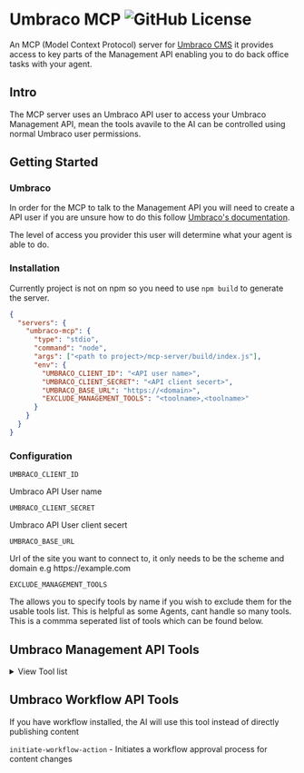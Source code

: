 # Umbraco MCP ![GitHub License](https://img.shields.io/github/license/matthew-wise/umbraco-mcp?style=plastic&link=https%3A%2F%2Fgithub.com%2FMatthew-Wise%2Fumbraco-mcp%3Ftab%3DMIT-1-ov-file%23readme)

An MCP (Model Context Protocol) server for [Umbraco CMS](https://umbraco.com/)
it provides access to key parts of the Management API enabling you to do back office tasks with your agent.

## Intro

The MCP server uses an Umbraco API user to access your Umbraco Management API, mean the tools avavile to the AI can be controlled using normal Umbraco user permissions.

## Getting Started

### Umbraco

In order for the MCP to talk to the Management API you will need to create a API user
if you are unsure how to do this follow [Umbraco's documentation](https://docs.umbraco.com/umbraco-cms/fundamentals/data/users/api-users).

The level of access you provider this user will determine what your agent is able to do.

### Installation

Currently project is not on npm so you need to use `npm build` to generate the server.



```json
{
  "servers": {
    "umbraco-mcp": {
      "type": "stdio",
      "command": "node",
      "args": ["<path to project>/mcp-server/build/index.js"],
      "env": {
        "UMBRACO_CLIENT_ID": "<API user name>",
        "UMBRACO_CLIENT_SECRET": "<API client secert>",
        "UMBRACO_BASE_URL": "https://<domain>",
        "EXCLUDE_MANAGEMENT_TOOLS": "<toolname>,<toolname>"
      }
    }
  }
}
```

### Configuration

`UMBRACO_CLIENT_ID`

Umbraco API User name

`UMBRACO_CLIENT_SECRET` 

Umbraco API User client secert

`UMBRACO_BASE_URL`

Url of the site you want to connect to, it only needs to be the scheme and domain e.g https://<nolink/>example.com

`EXCLUDE_MANAGEMENT_TOOLS`

The allows you to specify tools by name if you wish to exclude them for the usable tools list. This is helpful as some Agents, cant handle so many tools. This is a commma seperated list of tools which can be found below.



##  Umbraco Management API Tools
<details>
<summary> View Tool list</summary>
<br>

<details>
<summary>Culture</summary>
<br>

`get-culture` - gets all cultures avaliable to Umbraco
</details>

<details>
<summary>Data Type</summary>
<br>

`get-data-type-search` - Search for data types
`get-data-type` - Get a specific data type by ID  
`get-data-type-references` - Get references to a data type  
`is-used-data-type` - Check if a data type is in use  
`get-data-type-root` - Get root level data types  
`get-data-type-children` - Get child data types  
`get-data-type-ancestors` - Get ancestor data types  
`get-all-data-types` - Get all data types  
`delete-data-type` - Delete a data type  
`create-data-type` - Create a new data type  
`update-data-type` - Update an existing data type  
`copy-data-type` - Copy a data type  
`move-data-type` - Move a data type to a different location  
`create-data-type-folder` - Create a folder for organizing data types  
`delete-data-type-folder` - Delete a data type folder  
`get-data-type-folder` - Get information about a data type folder  
`update-data-type-folder` - Update a data type folder details
</details>

<details>
<summary>Dictionary</summary>
<br>

`get-dictionary-search` - Search for dictionary items
`get-dictionary-by-key` - Get a dictionary item by key  
`create-dictionary` - Create a new dictionary item  
`update-dictionary` - Update a dictionary item  
`delete-dictionary` - Delete a dictionary item  
</details>

<details>
<summary>Document</summary>
<br>

`get-document-by-id` - Get a document by ID
`get-document-publish` - Get document publish status  
`get-document-configuration` - Get document configuration  
`copy-document` - Copy a document  
`create-document` - Create a new document  
`post-document-public-access` - Set document public access  
`delete-document` - Delete a document  
`delete-document-public-access` - Remove public access from a document  
`get-document-urls` - Get document URLs  
`get-document-domains` - Get document domains  
`get-document-audit-log` - Get document audit log  
`get-document-public-access` - Get document public access settings  
`move-document` - Move a document  
`move-to-recycle-bin` - Move document to recycle bin  
`get-document-notifications` - Get document notifications  
`publish-document` - Publish a document  
`publish-document-with-descendants` - Publish a document and its descendants  
`sort-document` - Sort document order  
`unpublish-document` - Unpublish a document  
`update-document` - Update a document  
`put-document-domains` - Update document domains  
`put-document-notifications` - Update document notifications  
`put-document-public-access` - Update document public access  
`delete-from-recycle-bin` - Delete document from recycle bin  
`empty-recycle-bin` - Empty the recycle bin  
`get-recycle-bin-root` - Get root items in recycle bin  
`get-recycle-bin-children` - Get child items in recycle bin  
`search-document` - Search for documents  
`validate-document` - Validate a document  
`get-document-root` - Get root documents  
`get-document-children` - Get child documents  
`get-document-ancestors` - Get document ancestors
</details>

<details>
<summary>Document Blueprint</summary>
<br>

`get-blueprint` - Get a document blueprint
`delete-blueprint` - Delete a document blueprint  
`update-blueprint` - Update a document blueprint  
`create-blueprint` - Create a new document blueprint  
`get-blueprint-ancestors` - Get blueprint ancestors  
`get-blueprint-children` - Get blueprint children  
`get-blueprint-root` - Get root blueprints
</details>

<details>
<summary>Document Type</summary>
<br>

`get-document-type` - Get a document type
`get-document-type-configuration` - Get document type configuration  
`get-document-type-blueprint` - Get document type blueprint  
`get-document-type-by-id-array` - Get document types by IDs  
`get-document-type-available-compositions` - Get available compositions  
`get-document-type-composition-references` - Get composition references  
`update-document-type` - Update a document type  
`copy-document-type` - Copy a document type  
`move-document-type` - Move a document type  
`create-document-type` - Create a new document type  
`delete-document-type` - Delete a document type  
`create-element-type` - Create an element type  
`get-icons` - Get available icons  
`get-document-type-allowed-children` - Get allowed child types  
`get-all-document-types` - Get all document types  
`create-document-type-folder` - Create a folder  
`delete-document-type-folder` - Delete a folder  
`get-document-type-folder` - Get folder info  
`update-document-type-folder` - Update folder details  
`get-document-type-root` - Get root document types  
`get-document-type-ancestors` - Get document type ancestors  
`get-document-type-children` - Get document type children
</details>

<details>
<summary>Language</summary>
<br>

`get-language-items` - Get all languages
`get-default-language` - Get default language  
`create-language` - Create a new language  
`update-language` - Update a language  
`delete-language` - Delete a language  
`get-language-by-iso-code` - Get language by ISO code
</details>

<details>
<summary>Log Viewer</summary>
<br>

`get-log-viewer-saved-search-by-name` - Get saved search by name
`get-log-viewer-level-count` - Get log level counts  
`post-log-viewer-saved-search` - Save a log search  
`delete-log-viewer-saved-search-by-name` - Delete saved search  
`get-log-viewer` - Get logs  
`get-log-viewer-level` - Get log levels  
`get-log-viewer-search` - Search logs  
`get-log-viewer-validate-logs` - Validate logs  
`get-log-viewer-message-template` - Get message template
</details>

<details>
<summary>Media</summary>
<br>

`get-media-by-id` - Get media by ID
`get-media-ancestors` - Get media ancestors  
`get-media-children` - Get media children  
`get-media-root` - Get root media items  
`create-media` - Create new media  
`delete-media` - Delete media  
`update-media` - Update media  
`get-media-configuration` - Get media configuration  
`get-media-urls` - Get media URLs  
`validate-media` - Validate media  
`sort-media` - Sort media items  
`get-media-by-id-array` - Get media by IDs  
`move-media` - Move media  
`get-media-audit-log` - Get media audit log  
`get-media-recycle-bin-root` - Get recycle bin root  
`get-media-recycle-bin-children` - Get recycle bin children  
`empty-recycle-bin` - Empty recycle bin  
`restore-from-recycle-bin` - Restore from recycle bin  
`move-media-to-recycle-bin` - Move to recycle bin  
`delete-from-recycle-bin` - Delete from recycle bin
</details>

<details>
<summary>Media Type</summary>
<br>

`get-media-type-configuration` - Get media type configuration
`get-media-type-by-id` - Get media type by ID  
`get-media-type-by-ids` - Get media types by IDs  
`get-allowed` - Get allowed media types  
`get-media-type-allowed-at-root` - Get types allowed at root  
`get-media-type-allowed-children` - Get allowed child types  
`get-media-type-composition-references` - Get composition references  
`get-root` - Get root media types  
`get-children` - Get child media types  
`get-ancestors` - Get ancestor media types  
`get-folder` - Get folder information  
`create-folder` - Create a new folder  
`delete-folder` - Delete a folder  
`update-folder` - Update folder details  
`create-media-type` - Create a new media type  
`copy-media-type` - Copy a media type  
`get-media-type-available-compositions` - Get available compositions  
`update-media-type` - Update a media type  
`move-media-type` - Move a media type  
`delete-media-type` - Delete a media type
</details>

<details>
<summary>Member</summary>
<br>

`get-member` - Get member by ID
`create-member` - Create a new member  
`delete-member` - Delete a member  
`update-member` - Update a member  
`find-member` - Find members
</details>

<details>
<summary>Member Group</summary>
<br>

`get-member-group` - Get member group
`get-member-group-by-id-array` - Get member groups by IDs  
`create-member-group` - Create a new member group  
`update-member-group` - Update a member group  
`delete-member-group` - Delete a member group  
`get-member-group-root` - Get root member groups
</details>

<details>
<summary>Member Type</summary>
<br>

`get-member-type-by-id` - Get member type by ID
`create-member-type` - Create a new member type  
`get-member-type-by-id-array` - Get member types by IDs  
`delete-member-type` - Delete a member type  
`update-member-type` - Update a member type  
`copy-member-type` - Copy a member type  
`get-member-type-available-compositions` - Get available compositions  
`get-member-type-composition-references` - Get composition references  
`get-member-type-configuration` - Get member type configuration  
`get-member-type-root` - Get root member types
</details>

<details>
<summary>Property Type</summary>
<br>

`get-property-type` - Get property type by ID
`get-property-type-all-property-type-groups` - Get all property type groups  
`create-property-type` - Create a new property type  
`update-property-type` - Update a property type  
`delete-property-type` - Delete a property type
</details>

<details>
<summary>Redirect</summary>
<br>

`get-all-redirects` - Get all redirects
`get-redirect-by-id` - Get redirect by ID  
`delete-redirect` - Delete a redirect  
`get-redirect-status` - Get redirect status  
`update-redirect-status` - Update redirect status
</details>

<details>
<summary>Server</summary>
<br>

`get-server-status` - Get server status
`get-server-log-file` - Get server log file  
`tour-status` - Get tour status  
`upgrade-status` - Get upgrade status
</details>

<details>
<summary>Temporary File</summary>
<br>

`create-temporary-file` - Create a temporary file
`get-temporary-file` - Get a temporary file  
`delete-temporary-file` - Delete a temporary file  
`get-temporary-file-configuration` - Get temporary file configuration
</details>

<details>
<summary>User Group</summary>
<br>

`get-user-group` - Get user group
`get-user-group-by-id-array` - Get user groups by IDs  
`get-user-groups` - Get all user groups  
`get-filter-user-group` - Filter user groups  
`create-user-group` - Create a new user group  
`update-user-group` - Update a user group  
`delete-user-group` - Delete a user group  
`delete-user-groups` - Delete multiple user groups
</details>

<details>
<summary>Webhook</summary>
<br>

`get-webhook-by-id` - Get webhook by ID
`get-webhook-by-id-array` - Get webhooks by IDs  
`delete-webhook` - Delete a webhook  
`update-webhook` - Update a webhook  
`get-webhook-events` - Get webhook events  
`get-all-webhook-logs` - Get all webhook logs  
`create-webhook` - Create a new webhook
</details>
</details>

## Umbraco Workflow API Tools

If you have workflow installed, the AI will use this tool instead of directly publishing content

`initiate-workflow-action` - Initiates a workflow approval process for content changes